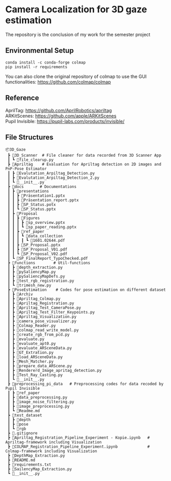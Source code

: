# Camera Localization for 3D gaze estimation
The repository is the conclusion of my work for the semester project

## Environmental Setup
```
conda install -c conda-forge colmap
pip install -r requirements 
```
You can also clone the original repository of colmap to use the GUI functionalities:
https://github.com/colmap/colmap


## Reference
AprilTag: https://github.com/AprilRobotics/apriltag \
ARKitScenes: https://github.com/apple/ARKitScenes \
Pupil Invisible: https://pupil-labs.com/products/invisible/ 


## File Structures
```
📦3D_Gaze
 ┣ 📂3D_Scanner  # File cleaner for data recorded from 3D Scanner App
 ┃ ┗ 📜file_clearup.py
 ┣ 📂Apriltag    # Evaluation for Apriltag detection on 2D images and PnP-Pose Estimator
 ┃ ┣ 📜Evalutation_Arpiltag_Detection.py
 ┃ ┣ 📜Evalutation_Arpiltag_Detection_2.py
 ┃ ┗ 📜__init__.py
 ┣ 📂docs       # Documentations
 ┃ ┣ 📂presentations
 ┃ ┃ ┣ 📜Präsentation1.pptx
 ┃ ┃ ┣ 📜Präsentation_report.pptx
 ┃ ┃ ┣ 📜SP_Status.potx
 ┃ ┃ ┗ 📜SP_Status.pptx
 ┃ ┣ 📂Proposal
 ┃ ┃ ┣ 📂Figures
 ┃ ┃ ┃ ┣ 📜sp_overview.pptx
 ┃ ┃ ┃ ┗ 📜sp_paper_reading.pptx
 ┃ ┃ ┣ 📂ref_paper
 ┃ ┃ ┃ ┗ 📂data_collection
 ┃ ┃ ┃ ┃ ┗ 📜1601.02644.pdf
 ┃ ┃ ┣ 📜SP_Proposal.pptx
 ┃ ┃ ┣ 📜SP_Proposal_V01.pdf
 ┃ ┃ ┗ 📜SP_Proposal_V02.pdf
 ┃ ┗ 📜SP_FinalReport_TypoChecked.pdf
 ┣ 📂functions        # Util-functions
 ┃ ┣ 📜depth_extraction.py
 ┃ ┣ 📜pySaliencyMap.py
 ┃ ┣ 📜pySaliencyMapDefs.py
 ┃ ┣ 📜test_rgb_registration.py
 ┃ ┗ 📜trimesh_new.py
 ┣ 📂PoseEstimation    # Codes for pose estimation on different dataset
 ┃ ┣ 📂Archiv
 ┃ ┣ 📜Apriltag_Colmap.py
 ┃ ┣ 📜Apriltag_Registration.py
 ┃ ┣ 📜Apriltag_Test_CameraPose.py
 ┃ ┣ 📜Apriltag_Test_Filter_Keypoints.py
 ┃ ┣ 📜Apriltag_Visualization.py
 ┃ ┣ 📜camera_pose_visualizer.py
 ┃ ┣ 📜Colmap_Reader.py
 ┃ ┣ 📜colmap_read_write_model.py
 ┃ ┣ 📜create_rgb_from_pcd.py
 ┃ ┣ 📜evaluate.py
 ┃ ┣ 📜evaluate_apt0.py
 ┃ ┣ 📜evaluate_ARSceneData.py
 ┃ ┣ 📜GT_Extration.py
 ┃ ┣ 📜load_ARSceneData.py
 ┃ ┣ 📜Mesh_Matcher.py
 ┃ ┣ 📜prepare_data_ARScene.py
 ┃ ┣ 📜Rendererd_Image_apritag_detection.py
 ┃ ┣ 📜Test_Ray_Casting.py
 ┃ ┗ 📜__init__.py
 ┣ 📂preprocessing_pi_data   # Preprocessing codes for data recoded by Pupil Invisible
 ┃ ┣ 📂ref_paper
 ┃ ┣ 📜data_preprocessing.py
 ┃ ┣ 📜image_noise_filtering.py
 ┃ ┣ 📜image_preprocessing.py
 ┃ ┗ 📜Readme.md
 ┣ 📂test_dataset
 ┃ ┣ 📂depth
 ┃ ┣ 📂pose
 ┃ ┗ 📂rgb
 ┣ 📜.gitignore
 ┣ 📜Apriltag_Registration_Pipeline_Experiment - Kopie.ipynb   # Apriltag-framework including Visualization
 ┣ 📜COLMAP_Registration_Pipeline_Experiment.ipynb             # Colmap-framework including Visualization
 ┣ 📜DepthMap_Extraction.py
 ┣ 📜README.md
 ┣ 📜requirements.txt
 ┣ 📜SailencyMap_Extraction.py
 ┗ 📜__init__.py
```
